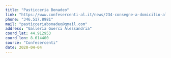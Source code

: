 ```yaml
---
title: "Pasticceria Bonadeo"
link: "https://www.confesercenti-al.it/news/234-consegne-a-domicilio-alessandria-lista-aggiornata-al-26-marzo.html"
phone: "346.517.8981"
mail: "pasticceriabonadeo@gmail.com"
address: "Galleria Guerci Alessandria"
coord_lat: 44.912953
coord_lon: 8.614400
source: "Confesercenti"
date: 2020-04-04
---
```



